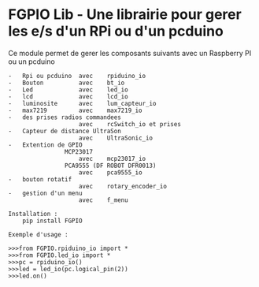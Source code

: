 FGPIO Lib - Une librairie pour gerer les e/s d'un RPi ou d'un pcduino
========================================================================

Ce module permet de gerer les composants suivants avec un Raspberry PI ou un pcduino

	-	Rpi ou pcduino	avec 	rpiduino_io
	-	Bouton			avec 	bt_io
	-	Led				avec	led_io
	-	lcd				avec 	lcd_io
	-	luminosite		avec	lum_capteur_io
	-	max7219			avec	max7219_io
	-	des prises radios commandees
						avec	rcSwitch_io et prises
	-	Capteur de distance UltraSon
						avec	UltraSonic_io
	-	Extention de GPIO
					MCP23017
						avec 	mcp23017_io
					PCA9555 (DF ROBOT DFR0013)
						avec	pca9555_io
	-	bouton rotatif
						avec 	rotary_encoder_io
	-	gestion d'un menu
						avec 	f_menu

	Installation :
		pip install FGPIO
	
	Exemple d'usage :
	
	>>>from FGPIO.rpiduino_io import *
	>>>from FGPIO.led_io import *
	>>>pc = rpiduino_io()
	>>>led = led_io(pc.logical_pin(2))
	>>>led.on()
	